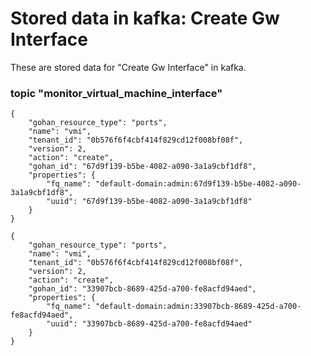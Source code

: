 # Stored data in kafka: Create Gw Interface

These are stored data for "Create Gw Interface" in kafka.

### topic "monitor_virtual_machine_interface"
```
{
    "gohan_resource_type": "ports",
    "name": "vmi",
    "tenant_id": "0b576f6f4cbf414f829cd12f008bf08f",
    "version": 2,
    "action": "create",
    "gohan_id": "67d9f139-b5be-4082-a090-3a1a9cbf1df8",
    "properties": {
        "fq_name": "default-domain:admin:67d9f139-b5be-4082-a090-3a1a9cbf1df8",
        "uuid": "67d9f139-b5be-4082-a090-3a1a9cbf1df8"
    }
}
```
```
{
    "gohan_resource_type": "ports",
    "name": "vmi",
    "tenant_id": "0b576f6f4cbf414f829cd12f008bf08f",
    "version": 2,
    "action": "create",
    "gohan_id": "33907bcb-8689-425d-a700-fe8acfd94aed",
    "properties": {
        "fq_name": "default-domain:admin:33907bcb-8689-425d-a700-fe8acfd94aed",
        "uuid": "33907bcb-8689-425d-a700-fe8acfd94aed"
    }
}
```
